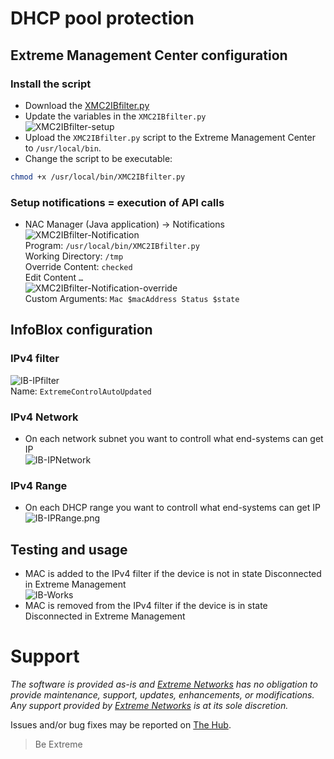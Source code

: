 # DHCP pool protection

## Extreme Management Center configuration

### Install the script
* Download the [XMC2IBfilter.py](XMC2IBfilter.py)
* Update the variables in the `XMC2IBfilter.py`  
![XMC2IBfilter-setup](XMC2IBfilter-setup.png)  
* Upload the `XMC2IBfilter.py` script to the Extreme Management Center to `/usr/local/bin`.
* Change the script to be executable:
```Bash
chmod +x /usr/local/bin/XMC2IBfilter.py
```

### Setup notifications = execution of API calls
* NAC Manager (Java application) -> Notifications  
![XMC2IBfilter-Notification](XMC2IBfilter-Notification.png)  
Program: `/usr/local/bin/XMC2IBfilter.py`  
Working Directory: `/tmp`  
Override Content: `checked`  
Edit Content `…`  
![XMC2IBfilter-Notification-override](XMC2IBfilter-Notification-override.png)  
Custom Arguments: `Mac $macAddress Status $state`  

## InfoBlox configuration  

### IPv4 filter
![IB-IPfilter](IB-IPfilter.png)  
Name: `ExtremeControlAutoUpdated`

### IPv4 Network
* On each network subnet you want to controll what end-systems can get IP  
![IB-IPNetwork](IB-IPNetwork.png)  

### IPv4 Range
* On each DHCP range you want to controll what end-systems can get IP  
![IB-IPRange.png](IB-IPRange.png)

## Testing and usage
* MAC is added to the IPv4 filter if the device is not in state Disconnected in Extreme Management  
![IB-Works](IB-Works.png)  
* MAC is removed from the IPv4 filter if the device is in state Disconnected in Extreme Management

# Support
_The software is provided as-is and [Extreme Networks](http://www.extremenetworks.com/) has no obligation to provide maintenance, support, updates, enhancements, or modifications. Any support provided by [Extreme Networks](http://www.extremenetworks.com/) is at its sole discretion._

Issues and/or bug fixes may be reported on [The Hub](https://community.extremenetworks.com/extreme).

>Be Extreme